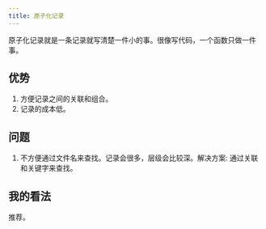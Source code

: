 ```yaml
---
title: 原子化记录
---
```


原子化记录就是一条记录就写清楚一件小的事。很像写代码，一个函数只做一件事。

## 优势
1. 方便记录之间的关联和组合。
2. 记录的成本低。

## 问题
1. 不方便通过文件名来查找。记录会很多，层级会比较深。解决方案: 通过关联和关键字来查找。

## 我的看法
推荐。
